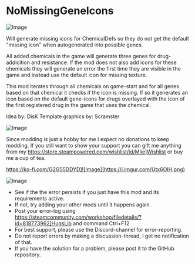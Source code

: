 # NoMissingGeneIcons

![Image](https://i.imgur.com/buuPQel.png)


Will generate missing icons for ChemicalDefs so they do not get the default "missing icon" when autogenerated into possible genes.

All added chemicals in the game will generate three genes for drug-addicition and resistance. If the mod does not also add icons for these chemicals they will generate an error the first time they are visible in the game and instead use the default icon for missing texture.

This mod iterates through all chemicals on game-start and for all genes based on that chemical it checks if the icon is missing. If so it generates an icon based on the default gene-icons for drugs overlayed with the icon of the first registered drug in the game that uses the chemical.

Idea by: DisK
Template graphics by: Scramster
	

![Image](https://i.imgur.com/O0IIlYj.png)

Since modding is just a hobby for me I expect no donations to keep modding. If you still want to show your support you can gift me anything from my https://store.steampowered.com/wishlist/id/Mlie]Wishlist or buy me a cup of tea.

https://ko-fi.com/G2G55DDYD]![Image](https://i.imgur.com/Utx6OIH.png)


![Image](https://i.imgur.com/PwoNOj4.png)



-  See if the the error persists if you just have this mod and its requirements active.
-  If not, try adding your other mods until it happens again.
-  Post your error-log using https://steamcommunity.com/workshop/filedetails/?id=818773962]HugsLib and command Ctrl+F12
-  For best support, please use the Discord-channel for error-reporting.
-  Do not report errors by making a discussion-thread, I get no notification of that.
-  If you have the solution for a problem, please post it to the GitHub repository.





